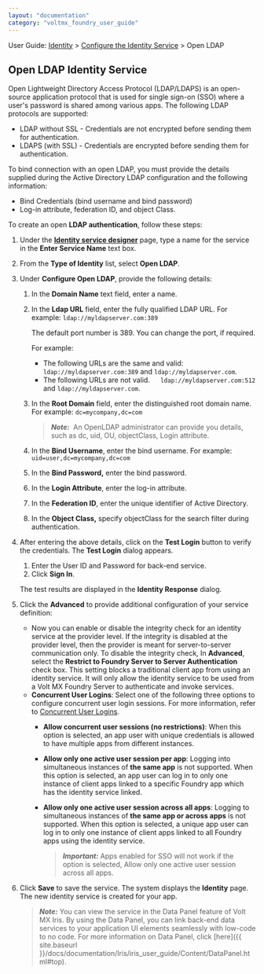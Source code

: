 ```yaml
---
layout: "documentation"
category: "voltmx_foundry_user_guide"
---
```

                              

User Guide: [Identity](Identity.html) > [Configure the Identity Service](ConfigureIdentiryService.html) > Open LDAP

Open LDAP Identity Service
--------------------------

Open Lightweight Directory Access Protocol (LDAP/LDAPS) is an open-source application protocol that is used for single sign-on (SSO) where a user's password is shared among various apps. The following LDAP protocols are supported:

*   LDAP without SSL - Credentials are not encrypted before sending them for authentication.
*   LDAPS (with SSL) - Credentials are encrypted before sending them for authentication.

To bind connection with an open LDAP, you must provide the details supplied during the Active Directory LDAP configuration and the following information:

*   Bind Credentials (bind username and bind password)
*   Log-in attribute, federation ID, and object Class.
    

To create an open ****LDAP** authentication**, follow these steps:

1.  Under the **[**Identity** service designer](ConfigureIdentiryService.html#IdentitySDpage)** page, type a name for the service in the **Enter Service Name** text box.
2.  From the **Type of Identity** list, select **Open LDAP**.
    
3.  Under **Configure Open LDAP**, provide the following details:
    1.  In the **Domain Name** text field, enter a name.
    2.  In the **Ldap URL** field, enter the fully qualified LDAP URL. For example: `ldap://myldapserver.com:389`
        
        The default port number is 389. You can change the port, if required.
        
        For example:
        
        *   The following URLs are the same and valid:  
            `ldap://myldapserver.com:389` and `ldap://myldapserver.com`.
        *   The following URLs are not valid.`  
            ldap://myldapserver.com:512` and `ldap://myldapserver.com`.
    3.  In the **Root Domain** field, enter the distinguished root domain name. For example: `dc=mycompany,dc=com`
        
        > **_Note:_**  An OpenLDAP administrator can provide you details, such as dc, uid, OU, objectClass, Login attribute.
        
    4.  In the **Bind Username**, enter the bind username. For example: `uid=user,dc=mycompany,dc=com`
    5.  In the **Bind Password,** enter the bind password.
    6.  In the **Login Attribute**, enter the log-in attribute.
    7.  In the **Federation ID**, enter the unique identifier of Active Directory.
    8.  In the **Object Class,** specify objectClass for the search filter during authentication.
4.  After entering the above details, click on the **Test Login** button to verify the credentials. The **Test Login** dialog appears.
    
    1.  Enter the User ID and Password for back-end service.
    2.  Click **Sign In**.
    
    The test results are displayed in the **Identity Response** dialog.
    

1.  Click the **Advanced** to provide additional configuration of your service definition:
    *   Now you can enable or disable the integrity check for an identity service at the provider level. If the integrity is disabled at the provider level, then the provider is meant for server-to-server communication only. To disable the integrity check, In **Advanced**, select the **Restrict to Foundry Server to Server Authentication** check box. This setting blocks a traditional client app from using an identity service. It will only allow the identity service to be used from a Volt MX Foundry Server to authenticate and invoke services.
    *   **Concurrent User Logins**: Select one of the following three options to configure concurrent user login sessions. For more information, refer to [Concurrent User Logins](ConcurrentUserLogins.html).
        *   **Allow concurrent user sessions (no restrictions)**: When this option is selected, an app user with unique credentials is allowed to have multiple apps from different instances.
        *   **Allow only one active user session per app**: Logging into simultaneous instances of **the same app** is not supported. When this option is selected, an app user can log in to only one instance of client apps linked to a specific Foundry app which has the identity service linked.  
            
        *   **Allow only one active user session across all apps**: Logging to simultaneous instances of **the same app or across apps** is not supported. When this option is selected, a unique app user can log in to only one instance of client apps linked to all Foundry apps using the identity service.  
            
            > **_Important:_** Apps enabled for SSO will not work if the option is selected, Allow only one active user session across all apps.
            
2.  Click **Save** to save the service. The system displays the **Identity** page. The new identity service is created for your app.
    
    > **_Note:_** You can view the service in the Data Panel feature of Volt MX Iris. By using the Data Panel, you can link back-end data services to your application UI elements seamlessly with low-code to no code. For more information on Data Panel, click [here]({{ site.baseurl }}/docs/documentation/Iris/iris_user_guide/Content/DataPanel.html#top).
